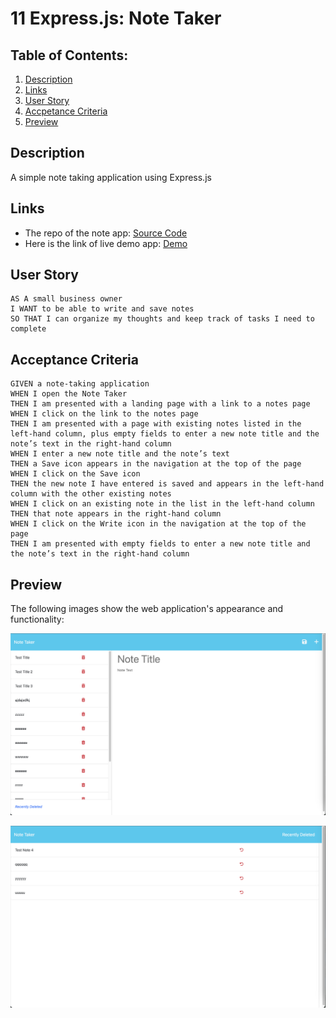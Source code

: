 # 11 Express.js: Note Taker

## Table of Contents:

1. [Description](#description)
2. [Links](#links)
3. [User Story](#user-story)
4. [Accpetance Criteria](#acceptance-criteria)
5. [Preview](#preview)

## Description

A simple note taking application using Express.js

## Links

- The repo of the note app: [Source Code](https://github.com/christopher211/note-taker)
- Here is the link of live demo app: [Demo](https://notepad-simple-app.herokuapp.com/)

## User Story

```
AS A small business owner
I WANT to be able to write and save notes
SO THAT I can organize my thoughts and keep track of tasks I need to complete
```

## Acceptance Criteria

```
GIVEN a note-taking application
WHEN I open the Note Taker
THEN I am presented with a landing page with a link to a notes page
WHEN I click on the link to the notes page
THEN I am presented with a page with existing notes listed in the left-hand column, plus empty fields to enter a new note title and the note’s text in the right-hand column
WHEN I enter a new note title and the note’s text
THEN a Save icon appears in the navigation at the top of the page
WHEN I click on the Save icon
THEN the new note I have entered is saved and appears in the left-hand column with the other existing notes
WHEN I click on an existing note in the list in the left-hand column
THEN that note appears in the right-hand column
WHEN I click on the Write icon in the navigation at the top of the page
THEN I am presented with empty fields to enter a new note title and the note’s text in the right-hand column
```

## Preview

The following images show the web application's appearance and functionality:

![Existing notes are listed in the left-hand column with empty fields on the right-hand side for the new note’s title and text.](./demo/notes.png)

![Showing recently deleted files](./demo/recently-deleted.png)
